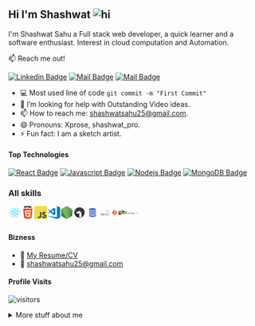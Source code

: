 ## Hi I'm Shashwat <img src="https://user-images.githubusercontent.com/1303154/88677602-1635ba80-d120-11ea-84d8-d263ba5fc3c0.gif" width="28px" alt="hi">

I'm Shashwat Sahu a Full stack web developer, a quick learner and a software enthusiast. Interest in cloud computation and Automation.

:mailbox: Reach me out!

 [![Linkedin Badge](https://img.shields.io/badge/-Shashwat_Sahu-0e76a8?style=flat&labelColor=0e76a8&logo=linkedin&logoColor=white)](https://www.linkedin.com/in/shashwat-sahu-1427501aa/) [![Mail Badge](https://img.shields.io/badge/-@xprosecraze-e84393?style=flat&labelColor=e84393&logo=instagram&logoColor=white)](https://www.instagram.com/xprose_craze/) [![Mail Badge](https://img.shields.io/badge/-shashwatsahu25-c0392b?style=flat&labelColor=c0392b&logo=gmail&logoColor=white)](mailto:shashwatsahu25@gmail.com)

<!-- TODO: Add last video link -->

<!-- - 🔭 I’m currently working at @Toptal -->
- :computer: Most used line of code `git commit -m "First Commit"`
- 🤔 I’m looking for help with Outstanding Video ideas.
- 📫 How to reach me: shashwatsahu25@gmail.com.
- 😄 Pronouns: Xprose, shashwat_pro.
- ⚡ Fun fact: I am a sketch artist.

#### Top Technologies

<!-- TODO: Make technologies links takes you to repositories -->

[![React Badge](https://img.shields.io/badge/-React-61DBFB?style=for-the-badge&labelColor=black&logo=react&logoColor=61DBFB)](#) [![Javascript Badge](https://img.shields.io/badge/-Javascript-F0DB4F?style=for-the-badge&labelColor=black&logo=javascript&logoColor=F0DB4F)](#)  [![Nodejs Badge](https://img.shields.io/badge/-Nodejs-3C873A?style=for-the-badge&labelColor=black&logo=node.js&logoColor=3C873A)](#) [![MongoDB Badge](https://img.shields.io/badge/-MongoDB-e535ab?style=for-the-badge&labelColor=black&logo=node.js&logoColor=e535ab)](#)

### All skills

<img align="left" alt="React" width="26px" src="https://raw.githubusercontent.com/github/explore/80688e429a7d4ef2fca1e82350fe8e3517d3494d/topics/react/react.png" />

<img align="left" alt="HTML5" width="26px" src="https://raw.githubusercontent.com/github/explore/80688e429a7d4ef2fca1e82350fe8e3517d3494d/topics/html/html.png" />

<img align="left" alt="JavaScript" width="26px" src="https://raw.githubusercontent.com/github/explore/80688e429a7d4ef2fca1e82350fe8e3517d3494d/topics/javascript/javascript.png" />

<img align="left" alt="Visual Studio Code" width="26px" src="https://raw.githubusercontent.com/github/explore/80688e429a7d4ef2fca1e82350fe8e3517d3494d/topics/visual-studio-code/visual-studio-code.png" />


<img align="left" alt="Node.js" width="26px" src="https://raw.githubusercontent.com/github/explore/80688e429a7d4ef2fca1e82350fe8e3517d3494d/topics/nodejs/nodejs.png" />


<img align="left" alt="Deno" width="26px" src="https://raw.githubusercontent.com/github/explore/361e2821e2dea67711cde99c9c40ed357061cf27/topics/deno/deno.png" />

<img align="left" alt="SQL" width="26px" src="https://raw.githubusercontent.com/github/explore/80688e429a7d4ef2fca1e82350fe8e3517d3494d/topics/sql/sql.png" />

<img align="left" alt="MySQL" width="26px" src="https://raw.githubusercontent.com/github/explore/80688e429a7d4ef2fca1e82350fe8e3517d3494d/topics/mysql/mysql.png" />

<img align="left" alt="Git" width="26px" src="https://raw.githubusercontent.com/github/explore/80688e429a7d4ef2fca1e82350fe8e3517d3494d/topics/git/git.png" />

<img align="left" alt="MongoDB" width="26px" src="https://raw.githubusercontent.com/github/explore/80688e429a7d4ef2fca1e82350fe8e3517d3494d/topics/mongodb/mongodb.png" />

<br />
<br />

#### Bizness
- :paperclip: [My Resume/CV](https://github.com/Shashwat-Sahu/Shashwat-Sahu/blob/master/resumes/resume%20v1.0.pdf)
- :email: shashwatsahu25@gmail.com



#### Profile Visits 

![visitors](https://visitor-badge.glitch.me/badge?page_id=Shashwat-Sahu.Shashwat-Sahu)


<!-- #### Github Pull Requests
[![GitHub pull-requests](https://img.shields.io/github/issues-pr/Shashwat-Sahu/insta-clone.svg)](https://GitHub.com/Shashwat-Sahu/insta-clone/pull/) -->


<details>
<summary>
  More stuff about me
</summary>

<br >

I love sharing knowledge and how people contribute to open source. Curiosity lives in my mind, literally a house. Every day is like learning something new and implementing it.


#### Coding Stats

<!--START_SECTION:waka-->
```text
JavaScript   34 hrs 19 mins █████████████░░░░░░░░░░░░   47.20 % 
HTML         15 hr 50 mins  ██████████░░░░░░░░░░░░░░░   21.80 % 
CSS          10 hr 27 mins  ███████░░░░░░░░░░░░░░░░░░   13.82 % 
C++          10 hr          ██████░░░░░░░░░░░░░░░░░░░   13.77 % 
Others       2 hrs          ██░░░░░░░░░░░░░░░░░░░░░░░   02.75 % 
```
<!--END_SECTION:waka-->

#### Github Stats

![Shashwat's github stats](https://github-readme-stats.vercel.app/api?username=Shashwat-Sahu&count_private=true&theme=tokyonight&hide=contribs,prs)

</details>


[reactplaylist]: https://www.youtube.com/watch?v=KxXXEL-k47Y&list=PLvXDmnBbOF7RnYiZvDwl2Pzcs2kfi10wd
[vscodetutorial]: https://www.youtube.com/watch?v=Bkie2ai8qeE&t=8s
[htmltutorial]: https://www.youtube.com/watch?v=VK6MXVxOsws&t=27s
[javascripttutorial]: https://www.youtube.com/watch?v=D-LHKvmX37E
